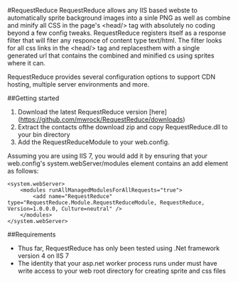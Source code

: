 #RequestReduce
RequestReduce allows any IIS based webste to automatically sprite background images into a sinle PNG as well as combine and minify all CSS in the page's &lt;head/&gt; tag with absolutely no coding beyond a few config tweaks. RequestReduce registers itself as a response filter that will fiter any responce of content type text/html. The filter looks for all css links in the &lt;head/&gt; tag and replacesthem with a single generated url that contains the combined and minified cs using sprites where it can.

RequestReduce provides several configuration options to support CDN hosting, multiple server environments and more.

##Getting started
1. Download the latest RequestReduce version [here] (https://github.com/mwrock/RequestReduce/downloads)
2. Extract the contacts ofthe download zip and copy RequestReduce.dll to your bin directory
3. Add the RequestReduceModule to your web.config. 

Assuming you are using IIS 7, you would add it by ensuring that your web.config's system.webServer/modules element contains an add element as follows:

    <system.webServer>
        <modules runAllManagedModulesForAllRequests="true">
            <add name="RequestReduce" type="RequestReduce.Module.RequestReduceModule, RequestReduce, Version=1.0.0.0, Culture=neutral" />
        </modules>
    </system.webServer>

##Requirements
* Thus far, RequestReduce has only been tested using .Net framework version 4 on IIS 7
* The identity that your asp.net worker process runs under must have write access to your web root directory for creating sprite and css files
